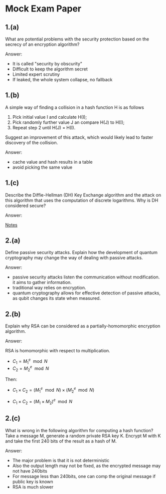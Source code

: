 # Mock Exam Paper

## 1.(a)

What are potential problems with the security protection based on the secrecy of an encryption algorithm?

Answer:

- It is called "security by obscurity"
- Difficult to keep the algorithm secret
- Limited expert scrutiny
- If leaked, the whole system collapse, no fallback 

## 1.(b)

A simple way of finding a collision in a hash function H is as follows

1. Pick initial value I and calculate H(I);
2. Pick randomly further value J an compare H(J) to H(I);
3. Repeat step 2 until H(J) = H(I).

Suggest an improvement of this attack, which would likely lead to faster discovery of the collision.

Answer:

- cache value and hash results in a table
- avoid picking the same value

## 1.(c)

Describe the Diffie-Hellman (DH) Key Exchange algorithm and the attack on this algorithm that uses the computation of discrete logarithms. Why is DH considered secure?

Answer:

[Notes](../notes/07-Algorithms.md#Diffie-Hellman%20Key%20Exchange)

## 2.(a)

Define passive security attacks. Explain how the development of quantum cryptography may change the way of dealing with passive attacks.

Answer:

- passive security attacks listen the communication without modification. it aims to gather information.
- traditional way relies on encryption.
- quantum cryptography allows for effective detection of passive attacks, as qubit changes its state when measured.

## 2.(b)

Explain why RSA can be considered as a partially-homomorphic encryption algorithm.

Answer:

RSA is homomorphic with respect to multiplication.

- $C_1 = {M_1}^e \mod N$
- $C_2 = {M_2}^e \mod N$

Then:

- $C_1 \times C_2 = ({M_1}^e \mod N) \times ({M_2}^e \mod N)$

- $C_1 \times C_2 = ({M_1} \times {M_2})^e \mod N$

## 2.(c)

What is wrong in the following algorithm for computing a hash function? Take a message M, generate a random private RSA key K. Encrypt M with K and take the first 240 bits of the result as a hash of M.

Answer:

- The major problem is that it is not deterministic
- Also the output length may not be fixed, as the encrypted message may not have 240bits
- For message less than 240bits, one can comp the original message if public key is known
- RSA is much slower